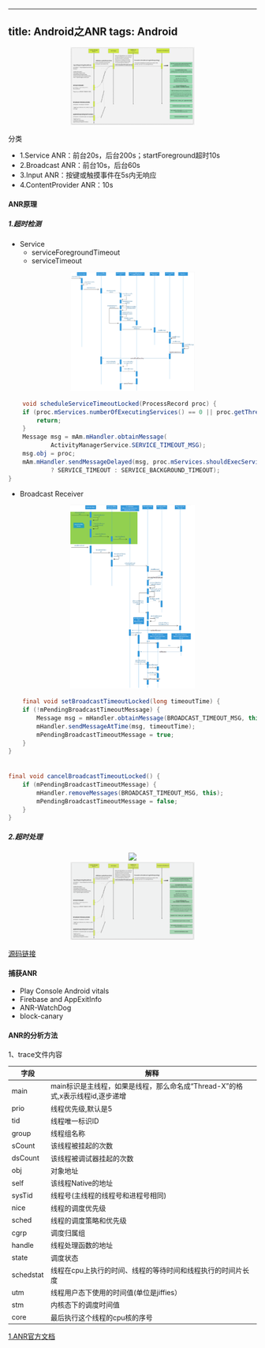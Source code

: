 ---
title: Android之ANR
tags: Android
-------------


<center>
    <img src="../images/android/android-anr-source-code.webp" width="50%"/>
</center>



分类

+ 1.Service ANR：前台20s，后台200s；startForeground超时10s
+ 2.Broadcast ANR：前台10s，后台60s
+ 3.Input ANR：按键或触摸事件在5s内无响应
+ 4.ContentProvider ANR：10s

#### ANR原理

##### 1.超时检测

+ Service
    - serviceForegroundTimeout
    - serviceTimeout

<center>
    <img src="../images/android-basic-anr-service.png" width="50%"/>
</center>

```java
    void scheduleServiceTimeoutLocked(ProcessRecord proc) {
    if (proc.mServices.numberOfExecutingServices() == 0 || proc.getThread() == null) {
        return;
    }
    Message msg = mAm.mHandler.obtainMessage(
            ActivityManagerService.SERVICE_TIMEOUT_MSG);
    msg.obj = proc;
    mAm.mHandler.sendMessageDelayed(msg, proc.mServices.shouldExecServicesFg()
            ? SERVICE_TIMEOUT : SERVICE_BACKGROUND_TIMEOUT);
}
```

+ Broadcast Receiver

<center>
    <img src="../images/android-basic-anr-broadcast-receiver.png" width="50%"/>
</center>

```java
    final void setBroadcastTimeoutLocked(long timeoutTime) {
    if (!mPendingBroadcastTimeoutMessage) {
        Message msg = mHandler.obtainMessage(BROADCAST_TIMEOUT_MSG, this);
        mHandler.sendMessageAtTime(msg, timeoutTime);
        mPendingBroadcastTimeoutMessage = true;
    }
}


final void cancelBroadcastTimeoutLocked() {
    if (mPendingBroadcastTimeoutMessage) {
        mHandler.removeMessages(BROADCAST_TIMEOUT_MSG, this);
        mPendingBroadcastTimeoutMessage = false;
    }
}
```

##### 2.超时处理

<center>
    <img src="../images/android-basic-anr-uml.png" width="50%"/>
</center>

<center>
    <img src="../images/android-basic-anr-sequence.png" width="50%"/>
</center>



[源码链接](https://cs.android.com/search?q=ANRHelper&sq=&ss=android%2Fplatform%2Fsuperproject)

#### 捕获ANR

+ Play Console Android vitals
+ Firebase and AppExitInfo
+ ANR-WatchDog
+ block-canary

#### ANR的分析方法

1、trace文件内容

| 字段        | 解释                                               |
|-----------|--------------------------------------------------|
| main      | main标识是主线程，如果是线程，那么命名成“Thread-X”的格式,x表示线程id,逐步递增 |
| prio      | 线程优先级,默认是5                                       |
| tid       | 线程唯一标识ID                                         |
| group     | 线程组名称                                            |
| sCount    | 该线程被挂起的次数                                        |
| dsCount   | 该线程被调试器挂起的次数                                     |
| obj       | 对象地址                                             |
| self      | 该线程Native的地址                                     |
| sysTid    | 线程号(主线程的线程号和进程号相同)                               |
| nice      | 线程的调度优先级                                         |
| sched     | 线程的调度策略和优先级                                      |
| cgrp      | 调度归属组                                            |
| handle    | 线程处理函数的地址                                        |
| state     | 调度状态                                             |
| schedstat | 线程在cpu上执行的时间、线程的等待时间和线程执行的时间片长度                  |
| utm       | 线程用户态下使用的时间值(单位是jiffies）                         |
| stm       | 内核态下的调度时间值                                       |
| core      | 最后执行这个线程的cpu核的序号                                 |

[1.ANR官方文档](https://developer.android.com/topic/performance/vitals/anr)
[](https://medium.com/okcredit/how-we-reduced-our-anr-by-three-times-d9ae0b41ad94)